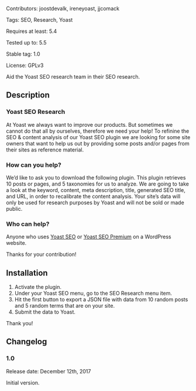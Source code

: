 Contributors: joostdevalk, ireneyoast, jjcomack

Tags: SEO, Research, Yoast

Requires at least: 5.4

Tested up to: 5.5

Stable tag: 1.0

License: GPLv3

Aid the Yoast SEO research team in their SEO research. 

## Description

### Yoast SEO Research
At Yoast we always want to improve our products. But sometimes we cannot do that all by ourselves, therefore we need your help! To refinine the SEO & content analysis of our Yoast SEO plugin we are looking for some site owners that want to help us out by providing some posts and/or pages from their sites as reference material. 

### How can you help? 
We’d like to ask you to download the following plugin. This plugin retrieves 10 posts or pages, and 5 taxonomies for us to analyze. We are going to take a look at the keyword, content, meta description, title, generated SEO title, and URL, in order to recalibrate the content analysis. Your site’s data will only be used for research purposes by Yoast and will not be sold or made public. 

### Who can help? 
Anyone who uses [Yoast SEO](https://yoast.com/wordpress/plugins/seo/) or [Yoast SEO Premium](https://yoast.com/wordpress/plugins/seo/) on a WordPress website.

Thanks for your contribution!

## Installation

1. Activate the plugin.
2. Under your Yoast SEO menu, go to the SEO Research menu item.
3. Hit the first button to export a JSON file with data from 10 random posts and 5 random terms that are on your site.
4. Submit the data to Yoast.

Thank you!

## Changelog

### 1.0

Release date: December 12th, 2017

Initial version.
